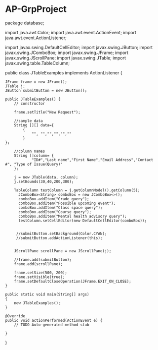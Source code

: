 # AP-GrpProject
package database;

import java.awt.Color;
import java.awt.event.ActionEvent;
import java.awt.event.ActionListener;

import javax.swing.DefaultCellEditor;
import javax.swing.JButton;
import javax.swing.JComboBox;
import javax.swing.JFrame;
import javax.swing.JScrollPane;
import javax.swing.JTable;
import javax.swing.table.TableColumn;

public class JTableExamples implements ActionListener {

	JFrame frame = new JFrame();
	JTable j;
	JButton submitButton = new JButton();
	
	public JTableExamples() {
		// constructor
		
		frame.setTitle("New Request");
		
		//sample data
		String [][] data={
			{
				"", "","","","",""
			}
	};
		
		//column names
		String []column= {
				"ID#","Last name","First Name","Email Address","Contact #", "Type of Issue(Query)"
		};
		
		j = new JTable(data, column);
		j.setBounds(30,40,200,300);
		
		TableColumn testColumn = j.getColumnModel().getColumn(5);
	      JComboBox<String> comboBox = new JComboBox<>();
	      comboBox.addItem("Grade query");
	      comboBox.addItem("Possible upcoming event");
	      comboBox.addItem("Class space query");
	      comboBox.addItem("Course query");
	      comboBox.addItem("Mental health advisory query");
	      testColumn.setCellEditor(new DefaultCellEditor(comboBox));
	      
		 
		 //submitButton.setBackground(Color.CYAN);
		 //submitButton.addActionListener(this);
		 
		
		JScrollPane scrollPane = new JScrollPane(j);
	
		//frame.add(submitButton);
		frame.add(scrollPane);
		
		frame.setSize(500, 200);
		frame.setVisible(true);
		frame.setDefaultCloseOperation(JFrame.EXIT_ON_CLOSE);
	}
	
	public static void main(String[] args)
	{
		new JTableExamples();
	}

	@Override
	public void actionPerformed(ActionEvent e) {
		// TODO Auto-generated method stub
		
	}
}
